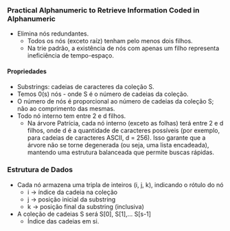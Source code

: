 ### Practical Alphanumeric to Retrieve Information Coded in Alphanumeric
- Elimina nós redundantes.
	- Todos os nós (exceto raíz) tenham pelo menos dois filhos.
	- Na trie padrão, a existência de nós com apenas um filho representa ineficiência de tempo-espaço.
#### Propriedades
- Substrings: cadeias de caracteres da coleção S.
- Temos 0(s) nós - onde S é o número de cadeias da coleção.
- O número de nós é proporcional ao número de cadeias da coleção S; não ao comprimento das mesmas.
- Todo nó interno tem entre 2 e d filhos.
	- Na árvore Patrícia, cada nó interno (exceto as folhas) terá entre 2 e d filhos, onde d é a quantidade de caracteres possíveis (por exemplo, para cadeias de caracteres ASCII, d = 256). Isso garante que a árvore não se torne degenerada (ou seja, uma lista encadeada), mantendo uma estrutura balanceada que permite buscas rápidas.
### Estrutura de Dados
- Cada nó armazena uma tripla de inteiros (i, j, k), indicando o rótulo do nó
	- i -> índice da cadeia na coleção
	- j -> posição inicial da substring
	- k -> posição final da substring (inclusiva) 
- A coleção de cadeias S será S\[0], S\[1],... S\[s-1] 
	- Índice das cadeias em si.